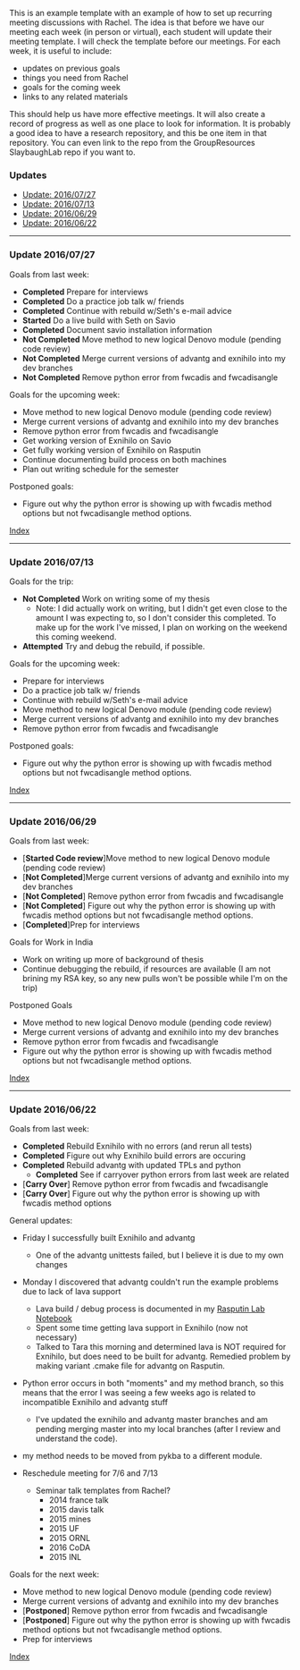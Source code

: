 This is an example template with an example of how to set up recurring meeting
discussions with Rachel. The idea is that before we have our meeting each week
(in person or virtual), each student will update their meeting template. I will
check the template before our meetings. For each week, it is useful to include:
- updates on previous goals
- things you need from Rachel
- goals for the coming week
- links to any related materials

This should help us have more effective meetings. It will also create a record
of progress as well as one place to look for information. It is probably a good
idea to have a research repository, and this be one item in that repository. You
can even link to the repo from the GroupResources SlaybaughLab repo if you want
to.

### <a name="top">Updates

* [Update: 2016/07/27](#update-20160727)
* [Update: 2016/07/13](#update-20160713)
* [Update: 2016/06/29](#update-20160629)
* [Update: 2016/06/22](#update-20160622)

***

### Update 2016/07/27

Goals from last week:
* **Completed** Prepare for interviews 
* **Completed** Do a practice job talk w/ friends
* **Completed** Continue with rebuild w/Seth's e-mail advice
* **Started** Do a live build with Seth on Savio
* **Completed** Document savio installation information
* **Not Completed** Move method to new logical Denovo module (pending code review) 
* **Not Completed** Merge current versions of advantg and exnihilo into my dev branches
* **Not Completed** Remove python error from fwcadis and fwcadisangle

Goals for the upcoming week:
* Move method to new logical Denovo module (pending code review) 
* Merge current versions of advantg and exnihilo into my dev branches
* Remove python error from fwcadis and fwcadisangle
* Get working version of Exnihilo on Savio
* Get fully working version of Exnihilo on Rasputin
* Continue documenting build process on both machines
* Plan out writing schedule for the semester

Postponed goals: 
* Figure out why the python error is showing up with fwcadis method options 
but not fwcadisangle method options.

[Index](#top)

***

### Update 2016/07/13

Goals for the trip:
* **Not Completed** Work on writing some of my thesis 
  * Note: I did actually work on writing, but I didn't get even close to the amount I was 
  expecting to, so I don't consider this completed. To make up for the work I've missed, I plan 
  on working on the weekend this coming weekend. 
* **Attempted** Try and debug the rebuild, if possible. 

Goals for the upcoming week:
* Prepare for interviews 
* Do a practice job talk w/ friends
* Continue with rebuild w/Seth's e-mail advice
* Move method to new logical Denovo module (pending code review) 
* Merge current versions of advantg and exnihilo into my dev branches
* Remove python error from fwcadis and fwcadisangle

Postponed goals: 
* Figure out why the python error is showing up with fwcadis method options 
but not fwcadisangle method options.

[Index](#top)

***

### Update 2016/06/29

Goals from last week:
* [**Started Code review**]Move method to new logical Denovo module (pending code review) 
* [**Not Completed**]Merge current versions of advantg and exnihilo into my dev branches
* [**Not Completed**] Remove python error from fwcadis and fwcadisangle
* [**Not Completed**] Figure out why the python error is showing up with fwcadis method options 
but not fwcadisangle method options.
* [**Completed**]Prep for interviews

Goals for Work in India
* Work on writing up more of background of thesis
* Continue debugging the rebuild, if resources are available (I am not brining my RSA key, so
any new pulls won't be possible while I'm on the trip)

Postponed Goals 
* Move method to new logical Denovo module (pending code review) 
* Merge current versions of advantg and exnihilo into my dev branches
* Remove python error from fwcadis and fwcadisangle
* Figure out why the python error is showing up with fwcadis method options 
but not fwcadisangle method options.

[Index](#top)

***

### Update 2016/06/22

Goals from last week:
* **Completed** Rebuild Exnihilo with no errors (and rerun all tests)
* **Completed** Figure out why Exnihilo build errors are occuring
* **Completed** Rebuild advantg with updated TPLs and python
  * **Completed** See if carryover python errors from last week are related
* [**Carry Over**] Remove python error from fwcadis and fwcadisangle
* [**Carry Over**] Figure out why the python error is showing up with fwcadis method options 

General updates: 
* Friday I successfully built Exnihilo and advantg
  * One of the advantg unittests failed, but I believe it is due to my own changes
* Monday I discovered that advantg couldn't run the example problems due to lack of lava support
  * Lava build / debug process is documented in my [Rasputin Lab Notebook](./Lab-Notebook-Rasputin.md)
  * Spent some time getting lava support in Exnihilo (now not necessary)
  * Talked to Tara this morning and determined lava is NOT required for Exnihilo, but does
  need to be built for advantg. Remedied problem by making variant .cmake file for advantg 
  on Rasputin. 
* Python error occurs in both "moments" and my method branch, so this means that the 
error I was seeing a few weeks ago is related to incompatible Exnihilo and advantg stuff
  * I've updated the exnihilo and advantg master branches and am pending merging master into 
  my local branches (after I review and understand the code). 
  
* my method needs to be moved from pykba to a different module. 
* Reschedule meeting for 7/6 and 7/13
  * Seminar talk templates from Rachel? 
    * 2014 france talk 
    * 2015 davis talk
    * 2015 mines
    * 2015 UF
    * 2015 ORNL 
    * 2016 CoDA
    * 2015 INL

Goals for the next week:
* Move method to new logical Denovo module (pending code review) 
* Merge current versions of advantg and exnihilo into my dev branches
* [**Postponed**] Remove python error from fwcadis and fwcadisangle
* [**Postponed**] Figure out why the python error is showing up with fwcadis method options 
but not fwcadisangle method options.
* Prep for interviews

[Index](#top)

